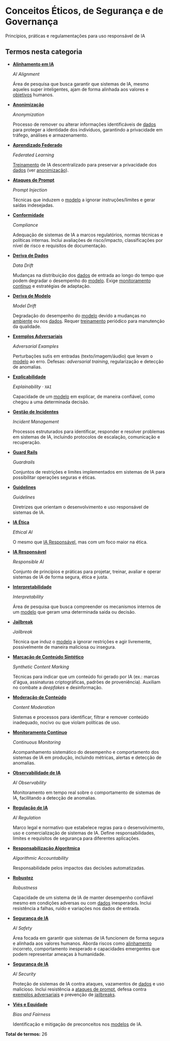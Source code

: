 # Conceitos Éticos, de Segurança e de Governança

Princípios, práticas e regulamentações para uso responsável de IA

## Termos nesta categoria

<div class="grid cards" markdown>

- **[Alinhamento em IA](alinhamento-em-ia.md)**

    *AI Alignment*

    Área de pesquisa que busca garantir que sistemas de IA, mesmo aqueles super inteligentes, ajam de forma alinhada aos valores e [objetivos](../agentes-ia/objetivo.md) humanos.

- **[Anonimização](anonimizacao.md)**

    *Anonymization*

    Processo de remover ou alterar informações identificáveis de [dados](../conceitos-fundamentais/dados.md) para proteger a identidade dos indivíduos, garantindo a privacidade em tráfego, análises e armazenamento.

- **[Aprendizado Federado](aprendizado-federado.md)**

    *Federated Learning*

    [Treinamento](../conceitos-fundamentais/treinamento.md) de IA descentralizado para preservar a privacidade dos [dados](../conceitos-fundamentais/dados.md) (ver [anonimização](../etica-seguranca-governanca/anonimizacao.md)).

- **[Ataques de Prompt](ataques-de-prompt.md)**

    *Prompt Injection*

    Técnicas que induzem o [modelo](../conceitos-fundamentais/modelo.md) a ignorar instruções/limites e gerar saídas indesejadas.

- **[Conformidade](conformidade.md)**

    *Compliance*

    Adequação de sistemas de IA a marcos regulatórios, normas técnicas e políticas internas. Inclui avaliações de risco/impacto, classificações por nível de risco e requisitos de documentação.

- **[Deriva de Dados](deriva-de-dados.md)**

    *Data Drift*

    Mudanças na distribuição dos [dados](../conceitos-fundamentais/dados.md) de entrada ao longo do tempo que podem degradar o desempenho do [modelo](../conceitos-fundamentais/modelo.md). Exige [monitoramento contínuo](../etica-seguranca-governanca/monitoramento-continuo.md) e estratégias de adaptação.

- **[Deriva de Modelo](deriva-de-modelo.md)**

    *Model Drift*

    Degradação do desempenho do [modelo](../conceitos-fundamentais/modelo.md) devido a mudanças no [ambiente](../agentes-ia/ambiente.md) ou nos [dados](../conceitos-fundamentais/dados.md). Requer [treinamento](../conceitos-fundamentais/treinamento.md) periódico para manutenção da qualidade.

- **[Exemplos Adversariais](exemplos-adversariais.md)**

    *Adversarial Examples*

    Perturbações sutis em entradas (texto/imagem/áudio) que levam o [modelo](../conceitos-fundamentais/modelo.md) ao erro. Defesas: *adversarial training*, regularização e detecção de anomalias.

- **[Explicabilidade](explicabilidade.md)**

    *Explainability* · `XAI`

    Capacidade de um [modelo](../conceitos-fundamentais/modelo.md) em explicar, de maneira confiável, como chegou a uma determinada decisão.

- **[Gestão de Incidentes](gestao-de-incidentes.md)**

    *Incident Management*

    Processos estruturados para identificar, responder e resolver problemas em sistemas de IA, incluindo protocolos de escalação, comunicação e recuperação.

- **[Guard Rails](guard-rails.md)**

    *Guardrails*

    Conjuntos de restrições e limites implementados em sistemas de IA para possibilitar operações seguras e éticas.

- **[Guidelines](guidelines.md)**

    *Guidelines*

    Diretrizes que orientam o desenvolvimento e uso responsável de sistemas de IA.

- **[IA Ética](ia-etica.md)**

    *Ethical AI*

    O mesmo que [IA Responsável](../etica-seguranca-governanca/ia-responsavel.md), mas com um foco maior na ética.

- **[IA Responsável](ia-responsavel.md)**

    *Responsible AI*

    Conjunto de princípios e práticas para projetar, treinar, avaliar e operar sistemas de IA de forma segura, ética e justa.

- **[Interpretabilidade](interpretabilidade.md)**

    *Interpretability*

    Área de pesquisa que busca compreender os mecanismos internos de um [modelo](../conceitos-fundamentais/modelo.md) que geram uma determinada saída ou decisão.

- **[Jailbreak](jailbreak.md)**

    *Jailbreak*

    Técnica que induz o [modelo](../conceitos-fundamentais/modelo.md) a ignorar restrições e agir livremente, possivelmente de maneira maliciosa ou insegura.

- **[Marcação de Conteúdo Sintético](marcacao-de-conteudo-sintetico.md)**

    *Synthetic Content Marking*

    Técnicas para indicar que um conteúdo foi gerado por IA (ex.: marcas d'água, assinaturas criptográficas, padrões de proveniência). Auxiliam no combate a *deepfakes* e desinformação.

- **[Moderação de Conteúdo](moderacao-de-conteudo.md)**

    *Content Moderation*

    Sistemas e processos para identificar, filtrar e remover conteúdo inadequado, nocivo ou que violam políticas de uso.

- **[Monitoramento Contínuo](monitoramento-continuo.md)**

    *Continuous Monitoring*

    Acompanhamento sistemático do desempenho e comportamento dos sistemas de IA em produção, incluindo métricas, alertas e detecção de anomalias.

- **[Observabilidade de IA](observabilidade-de-ia.md)**

    *AI Observability*

    Monitoramento em tempo real sobre o comportamento de sistemas de IA, facilitando a detecção de anomalias.

- **[Regulação de IA](regulacao-de-ia.md)**

    *AI Regulation*

    Marco legal e normativo que estabelece regras para o desenvolvimento, uso e comercialização de sistemas de IA. Define responsabilidades, limites e requisitos de segurança para diferentes aplicações.

- **[Responsabilização Algorítmica](responsabilizacao-algoritmica.md)**

    *Algorithmic Accountability*

    Responsabilidade pelos impactos das decisões automatizadas.

- **[Robustez](robustez.md)**

    *Robustness*

    Capacidade de um sistema de IA de manter desempenho confiável mesmo em condições adversas ou com [dados](../conceitos-fundamentais/dados.md) inesperados. Inclui resistência a falhas, ruído e variações nos dados de entrada.

- **[Segurança de IA](seguranca-de-ia-safety.md)**

    *AI Safety*

    Área focada em garantir que sistemas de IA funcionem de forma segura e alinhada aos valores humanos. Aborda riscos como [alinhamento](../etica-seguranca-governanca/alinhamento-em-ia.md) incorreto, comportamento inesperado e capacidades emergentes que podem representar ameaças à humanidade.

- **[Segurança de IA](seguranca-de-ia-security.md)**

    *AI Security*

    Proteção de sistemas de IA contra ataques, vazamentos de [dados](../conceitos-fundamentais/dados.md) e uso malicioso. Inclui resistência a [ataques de prompt](../etica-seguranca-governanca/ataques-de-prompt.md), defesa contra [exemplos adversariais](../etica-seguranca-governanca/exemplos-adversariais.md) e prevenção de [jailbreaks](../etica-seguranca-governanca/jailbreak.md).

- **[Viés e Equidade](vies-e-equidade.md)**

    *Bias and Fairness*

    Identificação e mitigação de preconceitos nos [modelos](../conceitos-fundamentais/modelo.md) de IA.

</div>

**Total de termos:** 26

